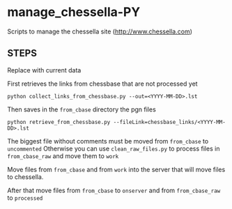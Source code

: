 # manage_chessella-PY

Scripts to manage the chessella site (http://www.chessella.com)

## STEPS


Replace <YYYY-MM-DD> with current data

First retrieves the links from chessbase that are not processed yet
```
python collect_links_from_chessbase.py --out=<YYYY-MM-DD>.lst 
```

Then saves in the `from_cbase` directory the pgn files

```
python retrieve_from_chessbase.py --fileLink=chessbase_links/<YYYY-MM-DD>.lst
```

The biggest file without comments must be moved from `from_cbase` to `uncommented`
Otherwise you can use `clean_raw_files.py` to process files in `from_cbase_raw` and move them to `work`

Move files from `from_cbase` and from `work` into the server that will move files to chessella.

After that move files from `from_cbase` to `onserver` and from `from_cbase_raw` to `processed`